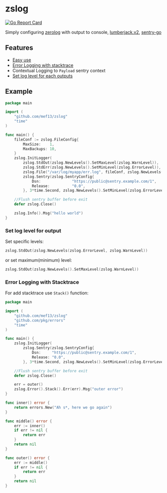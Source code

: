 # zslog

[![Go Report Card](https://goreportcard.com/badge/github.com/mef13/zslog)](https://goreportcard.com/report/github.com/mef13/zslog)

Simply configuring [zerolog](https://github.com/rs/zerolog) with output to console, [lumberjack.v2](https://github.com/natefinch/lumberjack), [sentry-go](https://github.com/getsentry/sentry-go)

## Features

* [Easy use](#example)
* [Error Logging with stacktrace](#error-logging-with-stacktrace)
* Contextual Logging to `Payload` sentry context
* [Set log level for each outputs](#set-log-level-for-output)

## Example

```go
package main

import (
    "github.com/mef13/zslog"
    "time"
)

func main() {
    fileConf := zslog.FileConfig{
        MaxSize:    1,
        MaxBackups: 10,
    }
    zslog.InitLogger(
        zslog.StdOut(zslog.NewLevels().SetMaxLevel(zslog.WarnLevel)),
        zslog.StdErr(zslog.NewLevels().SetMinLevel(zslog.ErrorLevel)),
        zslog.File("/var/log/myapp/err.log", fileConf, zslog.NewLevels().SetMinLevel(zslog.ErrorLevel)),
        zslog.Sentry(zslog.SentryConfig{
            Dsn:              "https://public@sentry.example.com/1",
            Release:          "0.0",
        }, 3*time.Second, zslog.NewLevels().SetMinLevel(zslog.ErrorLevel)))

    //Flush sentry buffer before exit
    defer zslog.Close()

    zslog.Info().Msg("hello world")
}
```

### Set log level for output

Set specific levels: 

```go
zslog.StdOut(zslog.NewLevels(zslog.ErrorLevel, zslog.WarnLevel))
```

or set maximum(minimum) level:

```go
zslog.StdOut(zslog.NewLevels().SetMaxLevel(zslog.WarnLevel))
```

### Error Logging with Stacktrace

For add stacktrace use `Stack()` function:

```go
package main

import (
	"github.com/mef13/zslog"
	"github.com/pkg/errors"
	"time"
)

func main() {
	zslog.InitLogger(
		zslog.Sentry(zslog.SentryConfig{
			Dsn:     "https://public@sentry.example.com/1",
			Release: "0.0",
		}, 3*time.Second, zslog.NewLevels().SetMinLevel(zslog.ErrorLevel)))

	//Flush sentry buffer before exit
	defer zslog.Close()

	err = outer()
	zslog.Error().Stack().Err(err).Msg("outer error")
}

func inner() error {
	return errors.New("Ah s*, here we go again")
}

func middle() error {
	err := inner()
	if err != nil {
		return err
	}
	return nil
}

func outer() error {
	err := middle()
	if err != nil {
		return err
	}
	return nil
}
```
